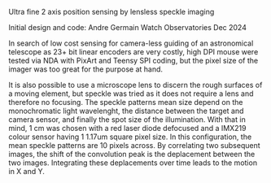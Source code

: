 Ultra fine 2 axis position sensing by lensless speckle imaging

Initial design and code:
Andre Germain
Watch Observatories
Dec 2024

In search of low cost sensing for camera-less guiding of an astronomical telescope as 23+ bit linear encoders are very costly, high DPI mouse were tested via NDA with PixArt and Teensy SPI coding, but the pixel size of the imager was too great for the purpose at hand.

It is also possible to use a microscope lens to discern the rough surfaces of a moving element, but speckle was tried as it does not require a lens and therefore no focusing. The speckle patterns mean size depend on the monochromatic light wavelenght, the distance between the target and camera sensor, and finally the spot size of the illumination. 
With that in mind, 1 cm was chosen with a red laser diode defocused and a IMX219 colour sensor having 1 1.17um square pixel size. In this configuration, the mean speckle patterns are 10 pixels across. By correlating two subsequent images, the shift of the convolution peak is the deplacement between the two images.
Integrating these deplacements over time leads to the motion in X and Y.
